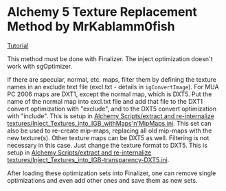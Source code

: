 # Alchemy 5 Texture Replacement Method by MrKablamm0fish

[Tutorial](https://marvelmods.com/forum/index.php/topic,11009.html)

This method must be done with Finalizer. The inject optimization doesn't work with sgOptimizer.

If there are specular, normal, etc. maps, filter them by defining the texture names in an exclude text file (excl.txt - details in `igConvertImage`). For MUA PC 2006 maps are DXT1, except the normal map, which is DXT5. Put the name of the normal map into excl.txt file and add that file to the DXT1 convert optimization with "exclude", and to the DXT5 convert optimization with "include". This is setup in [Alchemy Scripts/extract and re-internalize textures/Inject_Textures_into_IGB_withMaps'n'MipMaps.ini](https://github.com/EthanReed517/Marvel-Mods-Batch-Scripts/blob/main/Alchemy%20Scripts/extract%20and%20re-internalize%20textures/Inject_Textures_into_IGB_withMaps'n'MipMaps.ini). This set can also be used to re-create mip-maps, replacing all old mip-maps with the new texture(s).
Other texture maps can be DXT5 as well. Filtering is not necessary in this case. Just change the texture format to DXT5. This is setup in [Alchemy Scripts/extract and re-internalize textures/Inject_Textures_into_IGB-transparency-DXT5.ini](https://github.com/EthanReed517/Marvel-Mods-Batch-Scripts/blob/main/Alchemy%20Scripts/extract%20and%20re-internalize%20textures/Inject_Textures_into_IGB-transparency-DXT5.ini).

After loading these optimization sets into Finalizer, one can remove single optimizations and even add other ones and save them as new sets.
